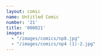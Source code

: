 ```yaml
---
layout: comic
name: Untitled Comic
number: '21'
title: '000021'
images:
  - "/images/comics/np8.jpg"
  - "/images/comics/np4 (1)-2.jpg"
---
```


